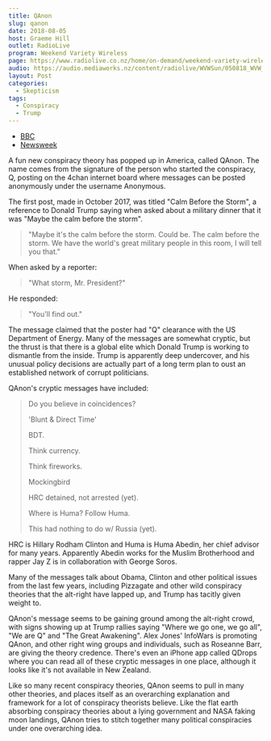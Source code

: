 ```yaml
---
title: QAnon
slug: qanon
date: 2018-08-05
host: Graeme Hill
outlet: RadioLive
program: Weekend Variety Wireless
page: https://www.radiolive.co.nz/home/on-demand/weekend-variety-wireless/2018/08/skeptical-thoughts--what-really-happens-at-a-skeptic-s-conferenc.html
audio: https://audio.mediaworks.nz/content/radiolive/WVWSun/050818_WVW_Skepticalthoughts.mp3
layout: Post
categories:
  - Skepticism
tags:
  - Conspiracy
  - Trump
---
```


- [BBC](https://www.bbc.com/news/blogs-trending-45040614)
- [Newsweek](https://www.newsweek.com/how-storm-biggest-fake-news-story-796725)

A fun new conspiracy theory has popped up in America, called QAnon. The name comes from the signature of the person who started the conspiracy, Q, posting on the 4chan internet board where messages can be posted anonymously under the username Anonymous.

<!-- more -->

The first post, made in October 2017, was titled "Calm Before the Storm", a reference to Donald Trump saying when asked about a military dinner that it was "Maybe the calm before the storm".

> "Maybe it's the calm before the storm. Could be. The calm before the storm. We have the world's great military people in this room, I will tell you that."

When asked by a reporter:

> "What storm, Mr. President?"

He responded:

> "You'll find out."

The message claimed that the poster had "Q" clearance with the US Department of Energy. Many of the messages are somewhat cryptic, but the thrust is that there is a global elite which Donald Trump is working to dismantle from the inside. Trump is apparently deep undercover, and his unusual policy decisions are actually part of a long term plan to oust an established network of corrupt politicians.

QAnon's cryptic messages have included:

> Do you believe in coincidences?
>
> 'Blunt & Direct Time'
>
> BDT.
>
> Think currency.
>
> Think fireworks.
>
> Mockingbird
>
> HRC detained, not arrested (yet).
>
> Where is Huma? Follow Huma.
>
> This had nothing to do w/ Russia (yet).

HRC is Hillary Rodham Clinton and Huma is Huma Abedin, her chief advisor for many years. Apparently Abedin works for the Muslim Brotherhood and rapper Jay Z is in collaboration with George Soros.

Many of the messages talk about Obama, Clinton and other political issues from the last few years, including Pizzagate and other wild conspiracy theories that the alt-right have lapped up, and Trump has tacitly given weight to.

QAnon's message seems to be gaining ground among the alt-right crowd, with signs showing up at Trump rallies saying "Where we go one, we go all", "We are Q" and "The Great Awakening". Alex Jones' InfoWars is promoting QAnon, and other right wing groups and individuals, such as Roseanne Barr, are giving the theory credence. There's even an iPhone app called QDrops where you can read all of these cryptic messages in one place, although it looks like it's not available in New Zealand.

Like so many recent conspiracy theories, QAnon seems to pull in many other theories, and places itself as an overarching explanation and framework for a lot of conspiracy theorists believe. Like the flat earth absorbing conspiracy theories about a lying government and NASA faking moon landings, QAnon tries to stitch together many political conspiracies under one overarching idea.
